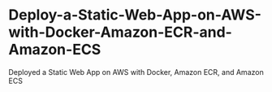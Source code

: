 # Deploy-a-Static-Web-App-on-AWS-with-Docker-Amazon-ECR-and-Amazon-ECS
Deployed a Static Web App on AWS with Docker, Amazon ECR, and Amazon ECS
